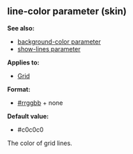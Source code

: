 ## line-color parameter (skin)
**See also:**
+   [background-color parameter](/ref/%7Bskin%7D/param/background-color.md) 
+   [show-lines parameter](/ref/%7Bskin%7D/param/show-lines.md) 
<!-- -->
**Applies to:**
+   [Grid](/ref/%7Bskin%7D/control/grid.md) 
<!-- -->
**Format:**
+   [#rrggbb](/ref/%7B%7Bappendix%7D%7D/html-colors.md) +   none
<!-- -->
**Default value:**
+   #c0c0c0


The color of grid lines.